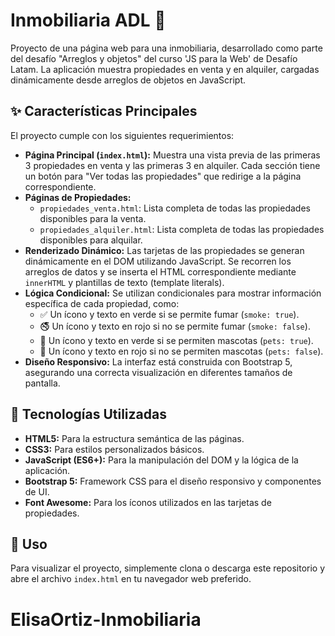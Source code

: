 # Inmobiliaria ADL 🏡

Proyecto de una página web para una inmobiliaria, desarrollado como parte del desafío "Arreglos y objetos" del curso 'JS para la Web' de Desafío Latam. La aplicación muestra propiedades en venta y en alquiler, cargadas dinámicamente desde arreglos de objetos en JavaScript.

## ✨ Características Principales

El proyecto cumple con los siguientes requerimientos:

-   **Página Principal (`index.html`):** Muestra una vista previa de las primeras 3 propiedades en venta y las primeras 3 en alquiler. Cada sección tiene un botón para "Ver todas las propiedades" que redirige a la página correspondiente.
-   **Páginas de Propiedades:**
    -   `propiedades_venta.html`: Lista completa de todas las propiedades disponibles para la venta.
    -   `propiedades_alquiler.html`: Lista completa de todas las propiedades disponibles para alquilar.
-   **Renderizado Dinámico:** Las tarjetas de las propiedades se generan dinámicamente en el DOM utilizando JavaScript. Se recorren los arreglos de datos y se inserta el HTML correspondiente mediante `innerHTML` y plantillas de texto (template literals).
-   **Lógica Condicional:** Se utilizan condicionales para mostrar información específica de cada propiedad, como:
    -   ✅ Un ícono y texto en verde si se permite fumar (`smoke: true`).
    -   🚭 Un ícono y texto en rojo si no se permite fumar (`smoke: false`).
    -   🐾 Un ícono y texto en verde si se permiten mascotas (`pets: true`).
    -   🚫 Un ícono y texto en rojo si no se permiten mascotas (`pets: false`).
-   **Diseño Responsivo:** La interfaz está construida con Bootstrap 5, asegurando una correcta visualización en diferentes tamaños de pantalla.

## 🚀 Tecnologías Utilizadas

-   **HTML5:** Para la estructura semántica de las páginas.
-   **CSS3:** Para estilos personalizados básicos.
-   **JavaScript (ES6+):** Para la manipulación del DOM y la lógica de la aplicación.
-   **Bootstrap 5:** Framework CSS para el diseño responsivo y componentes de UI.
-   **Font Awesome:** Para los íconos utilizados en las tarjetas de propiedades.

## 🔧 Uso

Para visualizar el proyecto, simplemente clona o descarga este repositorio y abre el archivo `index.html` en tu navegador web preferido.

# ElisaOrtiz-Inmobiliaria
